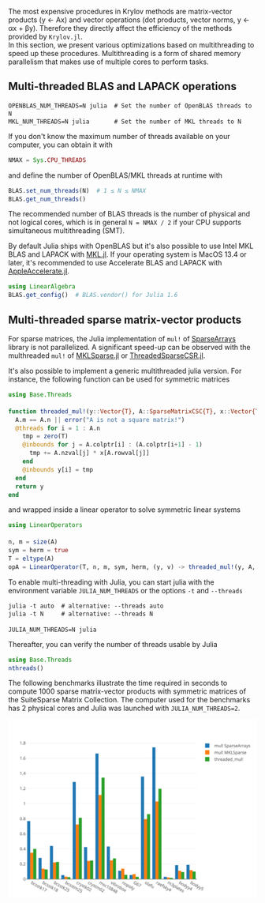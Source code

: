 The most expensive procedures in Krylov methods are matrix-vector products (y ← Ax) and vector operations (dot products, vector norms, y ← αx + βy).
Therefore they directly affect the efficiency of the methods provided by `Krylov.jl`.  
In this section, we present various optimizations based on multithreading to speed up these procedures. 
Multithreading is a form of shared memory parallelism that makes use of multiple cores to perform tasks.

## Multi-threaded BLAS and LAPACK operations

```shell
OPENBLAS_NUM_THREADS=N julia  # Set the number of OpenBLAS threads to N
MKL_NUM_THREADS=N julia       # Set the number of MKL threads to N
```

If you don't know the maximum number of threads available on your computer, you can obtain it with

```julia
NMAX = Sys.CPU_THREADS
```

and define the number of OpenBLAS/MKL threads at runtime with

```julia
BLAS.set_num_threads(N)  # 1 ≤ N ≤ NMAX
BLAS.get_num_threads()
```

The recommended number of BLAS threads is the number of physical and not logical cores, which is in general `N = NMAX / 2` if your CPU supports simultaneous multithreading (SMT).

By default Julia ships with OpenBLAS but it's also possible to use Intel MKL BLAS and LAPACK with [MKL.jl](https://github.com/JuliaLinearAlgebra/MKL.jl).
If your operating system is MacOS 13.4 or later, it's recommended to use Accelerate BLAS and LAPACK with [AppleAccelerate.jl](https://github.com/JuliaLinearAlgebra/AppleAccelerate.jl).

```julia
using LinearAlgebra
BLAS.get_config()  # BLAS.vendor() for Julia 1.6
```

## Multi-threaded sparse matrix-vector products

For sparse matrices, the Julia implementation of `mul!` of [SparseArrays](https://docs.julialang.org/en/v1/stdlib/SparseArrays/) library is not parallelized.
A significant speed-up can be observed with the multhreaded `mul!` of [MKLSparse.jl](https://github.com/JuliaSparse/MKLSparse.jl) or [ThreadedSparseCSR.jl](https://github.com/BacAmorim/ThreadedSparseCSR.jl).

It's also possible to implement a generic multithreaded julia version.
For instance, the following function can be used for symmetric matrices

```julia
using Base.Threads

function threaded_mul!(y::Vector{T}, A::SparseMatrixCSC{T}, x::Vector{T}) where T <: Number
  A.m == A.n || error("A is not a square matrix!")
  @threads for i = 1 : A.n
    tmp = zero(T)
    @inbounds for j = A.colptr[i] : (A.colptr[i+1] - 1)
      tmp += A.nzval[j] * x[A.rowval[j]]
    end
    @inbounds y[i] = tmp
  end
  return y
end
```

and wrapped inside a linear operator to solve symmetric linear systems

```julia
using LinearOperators

n, m = size(A)
sym = herm = true
T = eltype(A)
opA = LinearOperator(T, n, m, sym, herm, (y, v) -> threaded_mul!(y, A, v))
```

To enable multi-threading with Julia, you can start julia with the environment variable `JULIA_NUM_THREADS` or the options `-t` and `--threads`

```shell
julia -t auto  # alternative: --threads auto
julia -t N     # alternative: --threads N

JULIA_NUM_THREADS=N julia
```

Thereafter, you can verify the number of threads usable by Julia

```julia
using Base.Threads
nthreads()
```

The following benchmarks illustrate the time required in seconds to compute 1000 sparse matrix-vector products with symmetric matrices of the SuiteSparse Matrix Collection.
The computer used for the benchmarks has 2 physical cores and Julia was launched with `JULIA_NUM_THREADS=2`.

![benchmarks](./graphics/julia_vs_mkl.svg)
